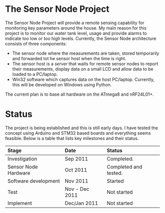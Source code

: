 # The Sensor Node Project #

The Sensor Node Project will provide a remote sensing capability for monitoring key parameters around the house.  My main reason for this project is to monitor our water tank level, usage and provide alarms to indicate too low or too high levels.  Currently, the Sensor Node architecture consists of three components:
  * The sensor node where the measurements are taken, stored temporarily and forwarded tot he sensor host when the time is right.
  * The sensor host is a _server_ that waits for remote sensor nodes to report their measurements, display data on a small LCD and allow data to be loaded to a PC/laptop.
  * Win32 software which captures data on the host PC/laptop.  Currently, this will be developed on Windows using Python.

The current plan is to base all hardware on the ATmega8 and nRF24L01+.

# Status #

The project is being established and this is still early days.  I have tested the concept using Arduino and STM32 based boards and everything seems feasible.   Below is a table that lists key milestones and their status.

| Stage | Date | Status |
|:------|:-----|:-------|
| Investigation | Sep 2011 | Completed. |
| Sensor Node Hardware | Oct 2011 | Completed and tested. |
| Software development | Nov 2011 | Started |
| Test  | Nov - Dec 2011 | Not started |
| Implement | Dec/Jan 2011 | Not started |
